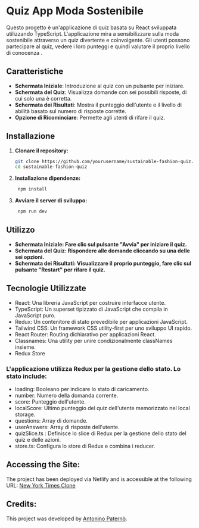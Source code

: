 #  Quiz App Moda Sostenibile

Questo progetto è un'applicazione di quiz basata su React sviluppata utilizzando TypeScript. L'applicazione mira a sensibilizzare sulla moda sostenibile attraverso un quiz divertente e coinvolgente. Gli utenti possono partecipare al quiz, vedere i loro punteggi e quindi valutare il proprio livello di conocenza .

## Caratteristiche

- **Schermata Iniziale**: Introduzione al quiz con un pulsante per iniziare.
- **Schermata del Quiz**: Visualizza domande con sei possibili risposte, di cui solo una è corretta.
- **Schermata dei Risultati**: Mostra il punteggio dell'utente e il livello di abilità basato sul numero di risposte corrette.
- **Opzione di Ricominciare**: Permette agli utenti di rifare il quiz.

## Installazione

1. **Clonare il repository:**
   ```bash
   git clone https://github.com/yourusername/sustainable-fashion-quiz.git
   cd sustainable-fashion-quiz

2. **Installazione dipendenze:**
   ```bash
    npm install

3. **Avviare il server di sviluppo:**
   ```bash
    npm run dev

## Utilizzo
- **Schermata Iniziale: Fare clic sul pulsante "Avvia" per iniziare il quiz.**
- **Schermata del Quiz: Rispondere alle domande cliccando su una delle sei opzioni.**
- **Schermata dei Risultati: Visualizzare il proprio punteggio, fare clic sul pulsante "Restart" per rifare il quiz.**
   
## Tecnologie Utilizzate
- React: Una libreria JavaScript per costruire interfacce utente.
- TypeScript: Un superset tipizzato di JavaScript che compila in JavaScript puro.
- Redux: Un contenitore di stato prevedibile per applicazioni JavaScript.
- Tailwind CSS: Un framework CSS utility-first per uno sviluppo UI rapido.
- React Router: Routing dichiarativo per applicazioni React.
- Classnames: Una utility per unire condizionalmente classNames insieme.
- Redux Store
  
### L'applicazione utilizza Redux per la gestione dello stato. Lo stato include:

- loading: Booleano per indicare lo stato di caricamento.
- number: Numero della domanda corrente.
- score: Punteggio dell'utente.
- localScore: Ultimo punteggio del quiz dell'utente memorizzato nel local storage.
- questions: Array di domande.
- userAnswers: Array di risposte dell'utente.
- quizSlice.ts : Definisce lo slice di Redux per la gestione dello stato del quiz e delle azioni.
- store.ts: Configura lo store di Redux e combina i reducer.

## Accessing the Site:
The project has been deployed via Netlify and is accessible at the following URL: [New York Times Clone](https://master--typescriptreactfashionquiz-antopat1.netlify.app/)


## Credits:
This project was developed by [Antonino Paternò](https://github.com/antopat1).